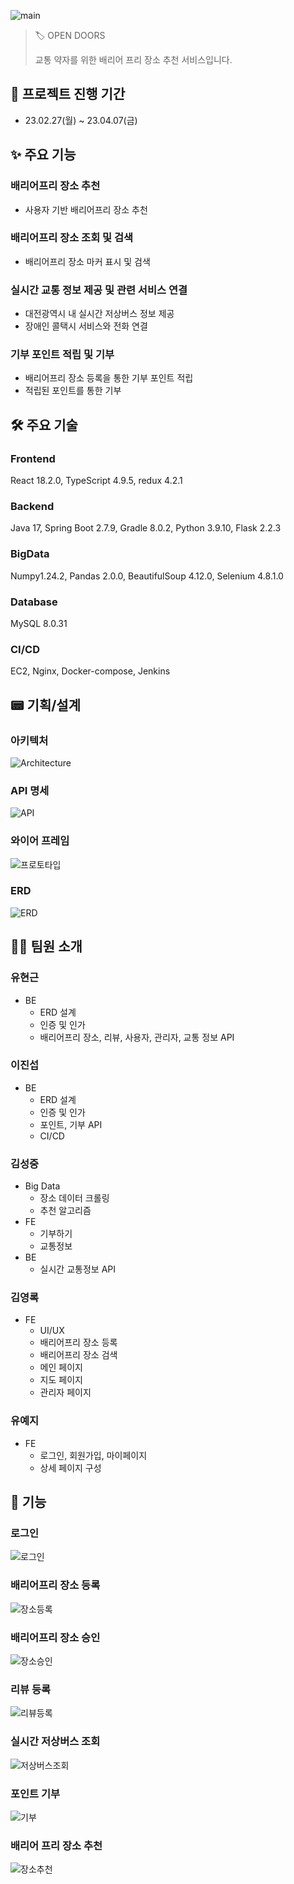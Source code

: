 ![main](https://i.imgur.com/jPPLgFf.png)

>
>
>
> 🏷️ OPEN DOORS
>
> 교통 약자를 위한 배리어 프리 장소 추천 서비스입니다.
>

## 📆 프로젝트 진행 기간

- 23.02.27(월) ~ 23.04.07(금)

## ✨ 주요 기능

### 배리어프리 장소 추천
  - 사용자 기반 배리어프리 장소 추천

### 배리어프리 장소 조회 및 검색
  - 배리어프리 장소 마커 표시 및 검색

### 실시간 교통 정보 제공 및 관련 서비스 연결
  - 대전광역시 내 실시간 저상버스 정보 제공
  - 장애인 콜택시 서비스와 전화 연결

### 기부 포인트 적립 및 기부
  - 배리어프리 장소 등록을 통한 기부 포인트 적립
  - 적립된 포인트를 통한 기부

## 🛠️ 주요 기술

### Frontend

React 18.2.0, TypeScript 4.9.5, redux 4.2.1

### Backend

Java 17, Spring Boot 2.7.9, Gradle 8.0.2, Python 3.9.10, Flask 2.2.3

### BigData

Numpy1.24.2, Pandas 2.0.0, BeautifulSoup 4.12.0, Selenium 4.8.1.0

### Database

MySQL 8.0.31

### CI/CD

EC2, Nginx, Docker-compose, Jenkins

## 📟 기획/설계

### 아키텍처
![Architecture](https://i.imgur.com/EiUuSGT.png)
### API 명세
![API](https://i.imgur.com/cGeIb1E.png)
### 와이어 프레임
![프로토타입](https://i.imgur.com/6fwC2ZW.jpg)
### ERD
![ERD](https://i.imgur.com/2csBn1H.png)

## 🧑‍💻 팀원 소개

### 유현근

- BE
  - ERD 설계
  - 인증 및 인가
  - 배리어프리 장소, 리뷰,  사용자, 관리자, 교통 정보 API

### 이진섭

- BE
  - ERD 설계
  - 인증 및 인가
  - 포인트, 기부 API
  - CI/CD

### 김성중

- Big Data
  - 장소 데이터 크롤링
  - 추천 알고리즘
- FE
  - 기부하기
  - 교통정보
- BE
  - 실시간 교통정보 API

### 김영록

- FE
  - UI/UX
  - 배리어프리 장소 등록
  - 배리어프리 장소 검색 
  - 메인 페이지
  - 지도 페이지
  - 관리자 페이지 

### 유예지

- FE
  - 로그인, 회원가입, 마이페이지
  - 상세 페이지 구성

## 📱 기능

### 로그인
![로그인](https://i.imgur.com/BxWTts7.gif)

### 배리어프리 장소 등록
![장소등록](https://i.imgur.com/XIumWu0.gif)

### 배리어프리 장소 승인
![장소승인](https://i.imgur.com/ovSMuDB.gif)

### 리뷰 등록
![리뷰등록](https://i.imgur.com/M2zpA63.gif)

### 실시간 저상버스 조회
![저상버스조회](https://i.imgur.com/ctgv5et.gif)

### 포인트 기부
![기부](https://i.imgur.com/WBZFlBb.gif)

### 배리어 프리 장소 추천
![장소추천](https://i.imgur.com/MUnaSyX.gif)
